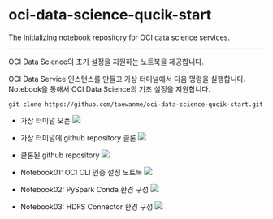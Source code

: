 # oci-data-science-qucik-start
The Initializing notebook repository for OCI data science services.

----

OCI Data Science의 초기 설정을 지원하는 노트북을 제공합니다. 

OCI Data Service 인스턴스를 만들고 가상 터미널에서 다음 명령을 실행합니다. 
Notebook을 통해서 OCI Data Science의 기초 설정을 지원합니다. 

```
git clone https://github.com/taewanme/oci-data-science-qucik-start.git
```

- 가상 터미널 오픈
![](https://taewanmerepo.github.io/2021/03/odsocicli/image0410.jpg)

- 가상 터미널에 github repository 클론
![](https://taewanmerepo.github.io/2021/03/odsocicli/image0420.jpg)

- 클론된 github repository 
![](https://taewanmerepo.github.io/2021/03/odsocicli/image0430.jpg)

- Notebook01: OCI CLI 인증 설정 노트북
![](https://taewanmerepo.github.io/2021/03/odsocicli/image0440.jpg)

- Notebook02: PySpark Conda 환경 구성 
![](https://taewanmerepo.github.io/2021/03/odsocicli/image0450.jpg)

- Notebook03: HDFS Connector 환경 구성
![](https://taewanmerepo.github.io/2021/03/odsocicli/image0460.jpg)
